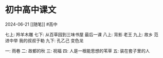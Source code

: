 # 初中高中课文
2024-06-21
[[随笔]]
#高中

七上: 羚羊木雕
七下: 从百草园到三味书屋 最后一课
八上: 背影 老王
九上: 故乡 范进中举 我的叔叔于勒
九下: 孔乙己 变色龙

一: 雨巷
二: 故都的秋
三: 祝福
四: 人是一根能思想的苇草
五: 装在套子里的人